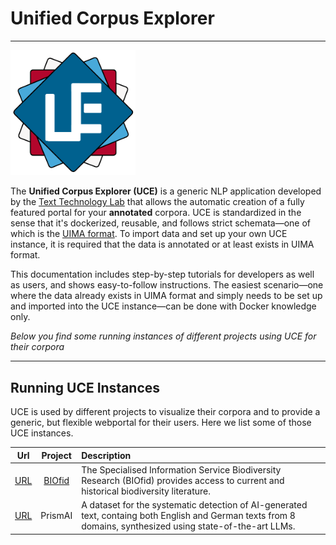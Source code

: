 <h1 class="centered mb-0">Unified Corpus Explorer</h1>
<hr class="mt-1"/>

<div class="centered">
    <img src="img/logo.png" style="width:200px; text-align:center"/>
</div>

The **Unified Corpus Explorer (UCE)** is a generic NLP application developed by the [Text Technology Lab](https://www.texttechnologylab.org/) that allows the automatic creation of a fully featured portal for your **annotated** corpora. UCE is standardized in the sense that it's dockerized, reusable, and follows strict schemata—one of which is the [UIMA format](https://uima.apache.org/). To import data and set up your own UCE instance, it is required that the data is annotated or at least exists in UIMA format. 

This documentation includes step-by-step tutorials for developers as well as users, and shows easy-to-follow instructions. The easiest scenario—one where the data already exists in UIMA format and simply needs to be set up and imported into the UCE instance—can be done with Docker knowledge only.

*Below you find some running instances of different projects using UCE for their corpora*

<hr/>

## Running UCE Instances

UCE is used by different projects to visualize their corpora and to provide a generic, but flexible webportal for their users. Here we list some of those UCE instances.

| Url        | Project           | Description  |
| ------------- |:-------------:| :-----|
| [URL](http://biofid.uce.texttechnologylab.org/)      | [BIOfid](https://www.biofid.de/de/) | The Specialised Information Service Biodiversity Research (BIOfid) provides access to current and historical biodiversity literature. |
| [URL](http://prismai.uce.texttechnologylab.org/)      | PrismAI      |  A dataset for the systematic detection of AI-generated text, containg both English and German texts from 8 domains, synthesized using state-of-the-art LLMs. |

